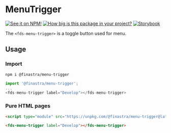 # MenuTrigger

[![See it on NPM!](https://img.shields.io/npm/v/@finastra/menu-trigger?style=for-the-badge)](https://www.npmjs.com/package/@finastra/menu-trigger)
[![How big is this package in your project?](https://img.shields.io/bundlephobia/minzip/@finastra/menu-trigger?style=for-the-badge)](https://bundlephobia.com/result?p=@finastra/menu-trigger)
[![Storybook](https://shields.io/badge/-Play%20with%20this%20web%20component-2a0481?logo=storybook&style=for-the-badge)](https://finastra.github.io/finastra-design-system/?path=/story/actions-menu-trigger--default)

The `<fds-menu-trigger>` is a toggle button used for menu.


## Usage

### Import

```
npm i @finastra/menu-trigger
```

```ts
import '@finastra/menu-trigger';
...
<fds-menu-trigger label="Develop"></fds-menu-trigger>
```

### Pure HTML pages

```html
<script type="module" src="https://unpkg.com/@finastra/menu-trigger@latest/dist/src/menu-trigger.js?module"></script>

<fds-menu-trigger label="Develop"></fds-menu-trigger>
```

